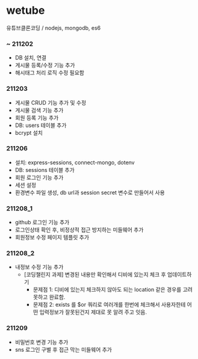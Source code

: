 
# wetube
유튜브클론코딩 / nodejs, mongodb, es6

### ~ 211202
- DB 설치, 연결
- 게시물 등록/수정 기능 추가
- 해시태그 처리 로직 수정 필요함

### 211203
- 게시물 CRUD 기능 추가 및 수정
- 게시물 검색 기능 추가
- 회원 등록 기능 추가
- DB: users 테이블 추가
- bcrypt 설치

### 211206
- 설치: express-sessions, connect-mongo, dotenv
- DB: sessions 테이블 추가
- 회원 로그인 기능 추가
- 세션 설정
- 환경변수 파일 생성, db url과 session secret 변수로 만들어서 사용

### 211208_1
- github 로그인 기능 추가
- 로그인상태 확인 후, 비정상적 접근 방지하는 미들웨어 추가
- 회원정보 수정 페이지 템플릿 추가

### 211208_2
- 내정보 수정 기능 추가
    - [코딩챌린지 과제] 변경된 내용만 확인해서 디비에 있는지 체크 후 업데이트하기
        - 문제점 1: 디비에 있는지 체크하지 않아도 되는 location 같은 경우를 고려 못하고 완료함.
        - 문제점 2: exists 를 $or 쿼리로 여러개를 한번에 체크해서 사용자한테 어떤 입력정보가 잘못된건지 제대로 못 알려 주고 잇음.

### 211209
- 비밀번호 변경 기능 추가
- sns 로그인 구별 후 접근 막는 미들웨어 추가

